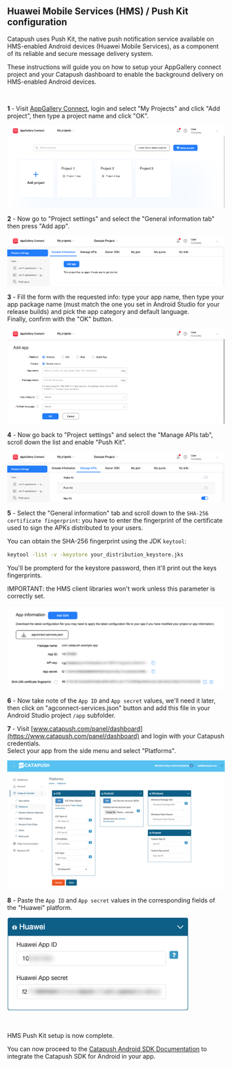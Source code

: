 ## Huawei Mobile Services (HMS) / Push Kit configuration

Catapush uses Push Kit, the native push notification service available on HMS-enabled Android devices (Huawei Mobile Services), as a component of its reliable and secure message delivery system.

These instructions will guide you on how to setup your AppGallery connect project and your Catapush dashboard to enable the background delivery on HMS-enabled Android devices.

<br/>

**1** - Visit [AppGallery Connect](https://developer.huawei.com/consumer/en/console), login  and select "My Projects" and click "Add project", then type a project name and click "OK".

![AppGallery Connect, projects list](images/hms_pushkit_step1.png)

**2** - Now go to "Project settings" and select the "General information tab" then press "Add app".

![AppGallery Connect, my project, add app](images/hms_pushkit_step2.png)

**3** - Fill the form with the requested info: type your app name, then type your app package name (must match the one you set in Android Studio for your release builds) and pick the app category and default language.<br/>
Finally, confirm with the "OK" button.

![AppGallery Connect, new app details](images/hms_pushkit_step3.png)

**4** - Now go back to "Project settings" and select the "Manage APIs tab", scroll down the list and enable "Push Kit".

![AppGallery Connect, my project, manage APIs](images/hms_pushkit_step4.png)

**5** - Select the "General information" tab and scroll down to the `SHA-256 certificate fingerprint`: you have to enter the fingerprint of the certificate used to sign the APKs distributed to your users.

You can obtain the SHA-256 fingerprint using the JDK `keytool`:
```bash
keytool -list -v -keystore your_distribution_keystore.jks
```
You'll be prompterd for the keystore password, then it'll print out the keys fingerprints.

IMPORTANT: the HMS client libraries won't work unless this parameter is correctly set.

![AppGallery Connect, my project, general information](images/hms_pushkit_step5.png)

**6** - Now take note of the `App ID` and `App secret` values, we'll need it later, then click on "agconnect-services.json" button and add this file in your Android Studio project `/app` subfolder.

**7** - Visit [www.catapush.com/panel/dashboard](https://www.catapush.com/panel/dashboard) and login with your Catapush credentials.<br/>
Select your app from the side menu and select "Platforms".<br/>

![Catapush dashboard, configuring platform](images/hms_pushkit_step6.png)

**8** - Paste the `App ID` and `App secret` values in the corresponding fields of the "Huawei" platform.

![Catapush dashboard, Huawei platform](images/hms_pushkit_step7.png)

<br/>

HMS Push Kit setup is now complete.

You can now proceed to the [Catapush Android SDK Documentation](DOCUMENTATION_ANDROID_SDK.md) to integrate the Catapush SDK for Android in your app.